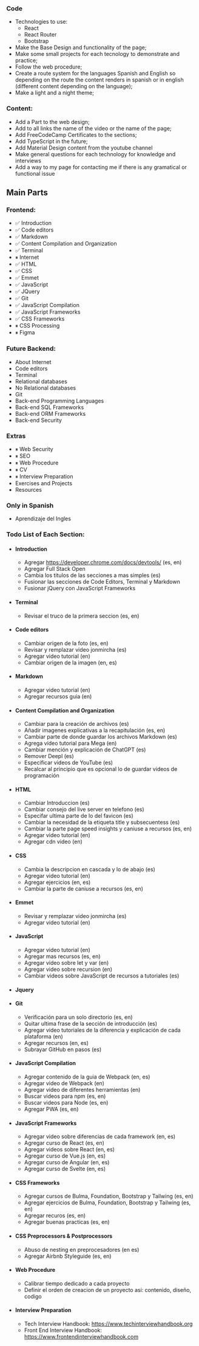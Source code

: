 ### Code

-   Technologies to use:
    -   React
    -   React Router
    -   Bootstrap
-   Make the Base Design and functionality of the page;
-   Make some small projects for each tecnology to demonstrate and practice;
-   Follow the web procedure;
-   Create a route system for the languages Spanish and English so depending on the route the content renders in spanish or in english (different content depending on the language);
-   Make a light and a night theme;

### Content:

-   Add a Part to the web design;
-   Add to all links the name of the video or the name of the page;
-   Add FreeCodeCamp Certificates to the sections;
-   Add TypeScript in the future;
-   Add Material Design content from the youtube channel
-   Make general questions for each technology for knowledge and interviews
-   Add a way to my page for contacting me if there is any gramatical or functional issue

## Main Parts

### Frontend:

-   ✅ Introduction
-   ✅ Code editors
-   ✅ Markdown
-   ✅ Content Compilation and Organization
-   ✅ Terminal
-   ⏸ Internet
-   ✅ HTML
-   ✅ CSS
-   ✅ Emmet
-   ✅ JavaScript
-   ✅ JQuery
-   ✅ Git
-   ✅ JavaScript Compilation
-   ✅ JavaScript Frameworks
-   ✅ CSS Frameworks
-   ⏸ CSS Processing
-   ⏸ Figma

### Future Backend:

-   About Internet
-   Code editors
-   Terminal
-   Relational databases
-   No Relational databases
-   Git
-   Back-end Programming Languages
-   Back-end SQL Frameworks
-   Back-end ORM Frameworks
-   Back-end Security

### Extras

-   ⏸ Web Security
-   ⏸ SEO
-   ⏸ Web Procedure
-   ⏸ CV
-   ⏸ Interview Preparation
-   Exercises and Projects
-   Resources

### Only in Spanish

-   Aprendizaje del Ingles

### Todo List of Each Section:

-   #### Introduction
    -   Agregar https://developer.chrome.com/docs/devtools/ (es, en)
    -   Agregar Full Stack Open
    -   Cambia los titulos de las secciones a mas simples (es)
    -   Fusionar las secciones de Code Editors, Terminal y Markdown
    -   Fusionar jQuery con JavaScript Frameworks
-   #### Terminal
    -   Revisar el truco de la primera seccion (es, en)
-   #### Code editors
    -   Cambiar origen de la foto (es, en)
    -   Revisar y remplazar video jonmircha (es)
    -   Agregar video tutorial (en)
    -   Cambiar origen de la imagen (en, es)
-   #### Markdown
    -   Agregar video tutorial (en)
    -   Agregar recursos guia (en)
-   #### Content Compilation and Organization
    -   Cambiar para la creación de archivos (es)
    -   Añadir imagenes explicativas a la recapitulación (es, en)
    -   Cambiar parte de donde guardar los archivos Markdown (es)
    -   Agrega vídeo tutorial para Mega (en)
    -   Cambiar mención y explicación de ChatGPT (es)
    -   Remover Deepl (es)
    -   Especificar videos de YouTube (es)
    -   Recalcar al principio que es opcional lo de guardar videos de programación
-   #### HTML
    -   Cambiar Introduccion (es)
    -   Cambiar consejo del live server en telefono (es)
    -   Especifar ultima parte de lo del favicon (es)
    -   Cambiar la necesidad de la etiqueta title y subsecuentess (es)
    -   Cambiar la parte page speed insights y caniuse a recursos (es, en)
    -   Agregar video tutorial (en)
    -   Agregar cdn video (en)
-   #### CSS
    -   Cambia la descripcion en cascada y lo de abajo (es)
    -   Agregar video tutorial (en)
    -   Agregar ejercicios (en, es)
    -   Cambiar la parte de caniuse a recursos (es, en)
-   #### Emmet
    -   Revisar y remplazar video jonmircha (es)
    -   Agregar video tutorial (en)
-   #### JavaScript
    -   Agregar video tutorial (en)
    -   Agregar mas recursos (es, en)
    -   Agregar video sobre let y var (en)
    -   Agregar video sobre recursion (en)
    -   Cambiar videos sobre JavaScript de recursos a tutoriales (es)
-   #### Jquery
-   #### Git
    -   Verificación para un solo directorio (es, en)
    -   Quitar ultima frase de la sección de introducción (es)
    -   Agregar video tutoriales de la diferencia y explicación de cada plataforma (en)
    -   Agregar recursos (en, es)
    -   Subrayar GitHub en pasos (es)
-   #### JavaScript Compilation
    -   Agregar contenido de la guia de Webpack (en, es)
    -   Agregar video de Webpack (en)
    -   Agregar video de diferentes herramientas (en)
    -   Buscar videos para npm (es, en)
    -   Buscar videos para Node (es, en)
    -   Agregar PWA (es, en)
-   #### JavaScript Frameworks
    -   Agregar video sobre diferencias de cada framework (en, es)
    -   Agregar curso de React (es, en)
    -   Agregar videos sobre React (en, es)
    -   Agregar curso de Vue.js (en, es)
    -   Agregar curso de Angular (en, es)
    -   Agregar curso de Svelte (en, es)
-   #### CSS Frameworks
    -   Agregar cursos de Bulma, Foundation, Bootstrap y Tailwing (es, en)
    -   Agregar ejercicios de Bulma, Foundation, Bootstrap y Tailwing (es, en)
    -   Agregar recuros (es, en)
    -   Agregar buenas practicas (es, en)
-   #### CSS Preprocessors & Postprocessors
    -   Abuso de nesting en preprocesadores (en es)
    -   Agregar Airbnb Styleguide (es, en)
-   #### Web Procedure
    -   Calibrar tiempo dedicado a cada proyecto
    -   Definir el orden de creacion de un proyecto asi: contenido, diseño, codigo
-   #### Interview Preparation
    -   Tech Interview Handbook: https://www.techinterviewhandbook.org
    -   Front End Interview Handbook: https://www.frontendinterviewhandbook.com
